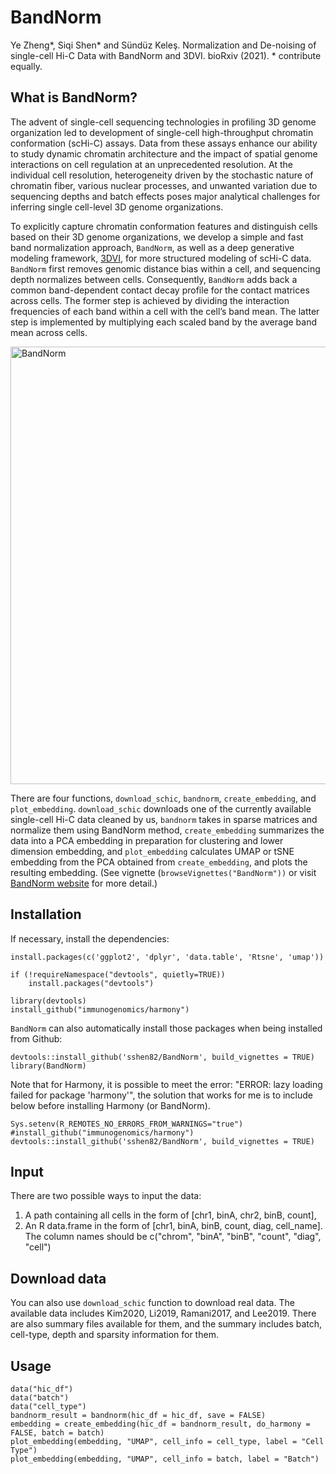 # BandNorm

Ye Zheng\*, Siqi Shen\* and Sündüz Keleş. Normalization and De-noising of single-cell Hi-C Data with BandNorm and 3DVI. bioRxiv (2021). * contribute equally.

## What is BandNorm?

The advent of single-cell sequencing technologies in profiling 3D genome organization led to development of single-cell high-throughput chromatin conformation (scHi-C) assays. Data from these assays enhance our ability to study dynamic chromatin architecture and the impact of spatial genome interactions on cell regulation at an unprecedented resolution. At the individual cell resolution, heterogeneity driven by the stochastic nature of chromatin fiber, various nuclear processes, and unwanted variation due to sequencing depths and batch effects poses major analytical challenges for inferring single cell-level 3D genome organizations.

To explicitly capture chromatin conformation features and distinguish cells based on their 3D genome organizations, we develop a simple and fast band normalization approach, `BandNorm`, as well as a deep generative modeling framework, [3DVI](https://github.com/yezhengSTAT/3DVI), for more structured modeling of scHi-C data. `BandNorm` first removes genomic distance bias within a cell, and sequencing depth normalizes between cells. Consequently, `BandNorm` adds back a common band-dependent contact decay profile for the contact matrices across cells. The former step is achieved by dividing the interaction frequencies of each band within a cell with the cell’s band mean. The latter step is implemented by multiplying each scaled band by the average band mean across cells.

<img src="https://github.com/sshen82/BandNorm/blob/main/figures/bandnorm_intro.png" alt="BandNorm" width="700px">

There are four functions, `download_schic`, `bandnorm`, `create_embedding`, and `plot_embedding`.
`download_schic` downloads one of the currently available single-cell Hi-C data cleaned by us,
`bandnorm` takes in sparse matrices and normalize them using BandNorm method, 
`create_embedding` summarizes the data into a PCA embedding in preparation for clustering and lower dimension embedding,
and `plot_embedding` calculates UMAP or tSNE embedding from the PCA obtained from `create_embedding`, and plots the resulting embedding.
(See vignette (`browseVignettes("BandNorm"))` or visit [BandNorm website](https://sshen82.github.io/BandNorm) for more detail.)

## Installation

If necessary, install the dependencies:

```
install.packages(c('ggplot2', 'dplyr', 'data.table', 'Rtsne', 'umap'))

if (!requireNamespace("devtools", quietly=TRUE))
    install.packages("devtools")

library(devtools)
install_github("immunogenomics/harmony")
```

`BandNorm` can also automatically install those packages when being installed from Github:

```
devtools::install_github('sshen82/BandNorm', build_vignettes = TRUE)
library(BandNorm)
```

Note that for Harmony, it is possible to meet the error: "ERROR: lazy loading failed for package 'harmony'", the solution that works for me is to include below before installing Harmony (or BandNorm). 

```
Sys.setenv(R_REMOTES_NO_ERRORS_FROM_WARNINGS="true")
#install_github("immunogenomics/harmony")
devtools::install_github('sshen82/BandNorm', build_vignettes = TRUE)
```

## Input

There are two possible ways to input the data:

1. A path containing all cells in the form of [chr1, binA, chr2, binB, count],
2. An R data.frame in the form of [chr1, binA, binB, count, diag, cell_name]. The column names should be c("chrom", "binA", "binB", "count", "diag", "cell")

## Download data

You can also use `download_schic` function to download real data. The available data includes Kim2020, Li2019, Ramani2017, and Lee2019. There are also summary files available for them, and the summary includes batch, cell-type, depth and sparsity information for them.

## Usage

```
data("hic_df")
data("batch")
data("cell_type")
bandnorm_result = bandnorm(hic_df = hic_df, save = FALSE)
embedding = create_embedding(hic_df = bandnorm_result, do_harmony = FALSE, batch = batch)
plot_embedding(embedding, "UMAP", cell_info = cell_type, label = "Cell Type")
plot_embedding(embedding, "UMAP", cell_info = batch, label = "Batch")
```
